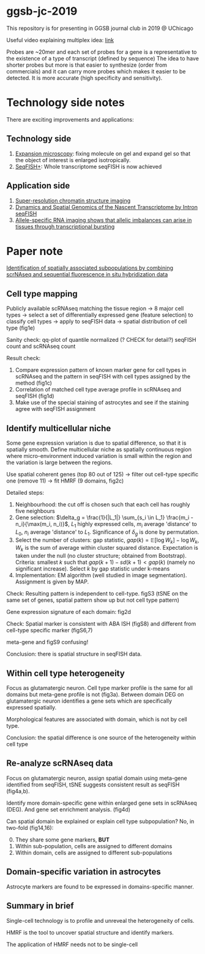 # ggsb-jc-2019
This repository is for presenting in GGSB journal club in 2019 @ UChicago

Useful video explaining multiplex idea: [link](https://www.youtube.com/watch?v=UPDIhhjuoR0)

Probes are ~20mer and each set of probes for a gene is a representative to the existence of a type of transcript (defined by sequence)
The idea to have shorter probes but more is that easier to synthesize (order from commercials) and it can carry more probes which makes it easier to be detected. It is more accurate (high specificity and sensitivity).

# Technology side notes

There are exciting improvements and applications:

## Technology side

1. [Expansion microscopy](https://science.sciencemag.org/content/347/6221/543): fixing molecule on gel and expand gel so that the object of interest is enlarged isotropically.
2. [SeqFISH+](https://www.nature.com/articles/s41586-019-1049-y): Whole transcriptome seqFISH is now achieved

## Application side

1. [Super-resolution chromatin structure imaging](https://science.sciencemag.org/content/362/6413/eaau1783)
2. [Dynamics and Spatial Genomics of the Nascent Transcriptome by Intron seqFISH](https://www.cell.com/cell/fulltext/S0092-8674(18)30647-0)
3. [Allele-specific RNA imaging shows that allelic imbalances can arise in tissues through transcriptional bursting](https://journals.plos.org/plosgenetics/article?id=10.1371/journal.pgen.1007874)


# Paper note

[Identification of spatially associated subpopulations by combining scrNAseq and sequential fluorescence in situ hybridization data](https://www.nature.com/articles/nbt.4260)

## Cell type mapping

Publicly available scRNAseq matching the tissue region -> 8 major cell types -> select a set of differentially expressed gene (feature selection) to classify cell types -> apply to seqFISH data -> spatial distribution of cell type (fig1e)

Sanity check: qq-plot of quantile normalized (? CHECK for detail?) seqFISH count and scRNAseq count

Result check:

1. Compare expression pattern of known marker gene for cell types in scRNAseq and the pattern in seqFISH with cell types assigned by the method (fig1c)
2. Correlation of matched cell type average profile in scRNAseq and seqFISH (fig1d)
3. Make use of the special staining of astrocytes and see if the staining agree with seqFISH assignment

## Identify multicellular niche

Some gene expression variation is due to spatial difference, so that it is spatially smooth. Define multicellular niche as spatially continuous region where micro-environment induced variation is small within the region and the variation is large between the regions.

Use spatial coherent genes (top 80 out of 125) -> filter out cell-type specific one (remove 11) -> fit HMRF (9 domains, fig2c)

Detailed steps:

1. Neighbourhood: the cut off is chosen such that each cell has roughly five neighbours
2. Gene selection: $\delta_g = \frac{1}{|L_1|} \sum_{s_i \in L_1} \frac{m_i - n_i}{\max(m_i, n_i)}$, $L_1$ highly expressed cells, $m_i$ average 'distance' to $L_0$, $n_i$ average 'distance' to $L_1$. Significance of $\delta_g$ is done by permutation.
3. Select the number of clusters: gap statistic, $gap(k) = \mathbb{E}[\log W_k] - \log W_k$, $W_k$ is the sum of average within cluster squared distance. Expectation is taken under the null (no cluster structure; obtained from Bootstrap). Criteria: smallest $k$ such that $gap(k+1) - sd(k+1) < gap(k)$ (namely no significant increase). Select $k$ by gap statistic under k-means
4. Implementation: EM algorithm (well studied in image segmentation). Assignment is given by MAP.

Check: Resulting pattern is independent to cell-type. figS3 (tSNE on the same set of genes, spatial pattern show up but not cell type pattern)

Gene expression signature of each domain: fig2d

Check: Spatial marker is consistent with ABA ISH (figS8) and different from cell-type specific marker (figS6,7)

meta-gene and figS9 confusing!

Conclusion: there is spatial structure in seqFISH data.

## Within cell type heterogeneity

Focus as glutamatergic neuron. Cell type marker profile is the same for all domains but meta-gene profile is not (fig3a). Between domain DEG on glutamatergic neuron identifies a gene sets which are specifically expressed spatially.

Morphological features are associated with domain, which is not by cell type.

Conclusion: the spatial difference is one source of the heterogeneity within cell type

## Re-analyze scRNAseq data

Focus on glutamatergic neuron, assign spatial domain using meta-gene identified from seqFISH, tSNE suggests consistent result as seqFISH (fig4a,b).

Identify more domain-specific gene within enlarged gene sets in scRNAseq (DEG). And gene set enrichment analysis. (fig4d)

Can spatial domain be explained or explain cell type subpopulation? No, in two-fold (fig14,16):

0. They share some gene markers, **BUT**
1. Within sub-population, cells are assigned to different domains
2. Within domain, cells are assigned to different sub-populations

## Domain-specific variation in astrocytes

Astrocyte markers are found to be expressed in domains-specific manner.

## Summary in brief

Single-cell technology is to profile and unreveal the heterogeneity of cells.

HMRF is the tool to uncover spatial structure and identify markers.

The application of HMRF needs not to be single-cell
